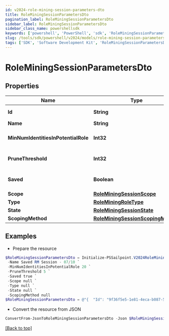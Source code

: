 ```yaml
---
id: v2024-role-mining-session-parameters-dto
title: RoleMiningSessionParametersDto
pagination_label: RoleMiningSessionParametersDto
sidebar_label: RoleMiningSessionParametersDto
sidebar_class_name: powershellsdk
keywords: ['powershell', 'PowerShell', 'sdk', 'RoleMiningSessionParametersDto', 'V2024RoleMiningSessionParametersDto'] 
slug: /tools/sdk/powershell/v2024/models/role-mining-session-parameters-dto
tags: ['SDK', 'Software Development Kit', 'RoleMiningSessionParametersDto', 'V2024RoleMiningSessionParametersDto']
---
```



# RoleMiningSessionParametersDto

## Properties

Name | Type | Description | Notes
------------ | ------------- | ------------- | -------------
**Id** | **String** | The ID of the role mining session | [optional] 
**Name** | **String** | The session's saved name | [optional] 
**MinNumIdentitiesInPotentialRole** | **Int32** | Minimum number of identities in a potential role | [optional] 
**PruneThreshold** | **Int32** | The prune threshold to be used or null to calculate prescribedPruneThreshold | [optional] 
**Saved** | **Boolean** | The session's saved status | [optional] [default to $true]
**Scope** | [**RoleMiningSessionScope**](role-mining-session-scope) |  | [optional] 
**Type** | [**RoleMiningRoleType**](role-mining-role-type) |  | [optional] 
**State** | [**RoleMiningSessionState**](role-mining-session-state) |  | [optional] 
**ScopingMethod** | [**RoleMiningSessionScopingMethod**](role-mining-session-scoping-method) |  | [optional] 

## Examples

- Prepare the resource
```powershell
$RoleMiningSessionParametersDto = Initialize-PSSailpoint.V2024RoleMiningSessionParametersDto  -Id 9f36f5e5-1e81-4eca-b087-548959d91c71 `
 -Name Saved RM Session - 07/10 `
 -MinNumIdentitiesInPotentialRole 20 `
 -PruneThreshold 5 `
 -Saved true `
 -Scope null `
 -Type null `
 -State null `
 -ScopingMethod null
$RoleMiningSessionParametersDto = @"{  "Id": "9f36f5e5-1e81-4eca-b087-548959d91c71", "Name": "Saved RM Session - 07/10", "MinNumIdentitiesInPotentialRole": "20", "PruneThreshold": "5", "Saved": true, "Scope": null, "Type": null, "State": null, "ScopingMethod": null }"@
```

- Convert the resource from JSON
```powershell
ConvertFrom-JsonToRoleMiningSessionParametersDto -Json $RoleMiningSessionParametersDto
```


[[Back to top]](#) 

